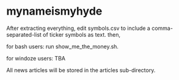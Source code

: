 # mynameismyhyde

After extracting everything, edit symbols.csv to include a comma-separated-list of ticker symbols as text. then,

for bash users:
run show_me_the_money.sh.

for windoze users:
TBA

All news articles will be stored in the articles sub-directory.